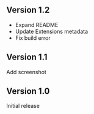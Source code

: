 ## Version 1.2

 - Expand README
 - Update Extensions metadata
 - Fix build error

## Version 1.1

Add screenshot

## Version 1.0

Initial release

